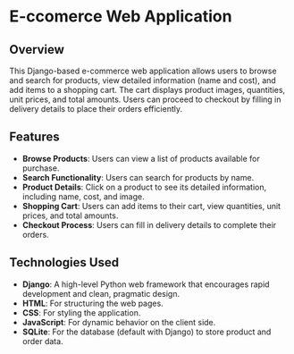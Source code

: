 # E-ccomerce Web Application

## Overview
This Django-based e-commerce web application allows users to browse and search for products, view detailed information (name and cost), and add items to a shopping cart. The cart displays product images, quantities, unit prices, and total amounts. Users can proceed to checkout by filling in delivery details to place their orders efficiently.

## Features
- **Browse Products**: Users can view a list of products available for purchase.
- **Search Functionality**: Users can search for products by name.
- **Product Details**: Click on a product to see its detailed information, including name, cost, and image.
- **Shopping Cart**: Users can add items to their cart, view quantities, unit prices, and total amounts.
- **Checkout Process**: Users can fill in delivery details to complete their orders.

## Technologies Used
- **Django**: A high-level Python web framework that encourages rapid development and clean, pragmatic design.
- **HTML**: For structuring the web pages.
- **CSS**: For styling the application.
- **JavaScript**: For dynamic behavior on the client side.
- **SQLite**: For the database (default with Django) to store product and order data.

